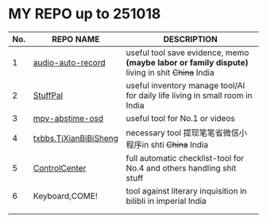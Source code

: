 # MY REPO up to 251018
|No.| REPO NAME | DESCRIPTION | 
|------|------|------|
|1|[audio-auto-record](https://github.com/whether1/audio-auto-record) |useful tool save evidence, memo **(maybe labor or family dispute)**  living in shit ~~China~~ India |
|2| [StuffPal](https://github.com/whether1/StuffPal)  | useful inventory manage tool/AI for daily life living in small room in India| 
|3| [mpv-abstime-osd](https://github.com/whether1/mpv-abstime-osd)    | useful tool for No.1 or videos |
|4| [txbbs,TiXianBiBiSheng](https://github.com/whether1/txbbs-WxMiniProgramScript)  | necessary tool 提现笔笔省微信小程序in shti ~~China~~ India| 
|5| [ControlCenter](https://github.com/whether1/ControlCenter) | full automatic checklist-tool  for No.4 and others handling shit stuff  |
|6| Keyboard,COME!| tool against literary inquisition in bilibli in imperial India|
||   |  |
||   |  |
